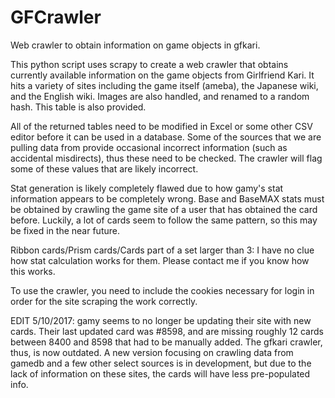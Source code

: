 # GFCrawler
Web crawler to obtain information on game objects in gfkari.

This python script uses scrapy to create a web crawler that obtains currently available information on the game objects from Girlfriend Kari. It hits a variety of sites including the game itself (ameba), the Japanese wiki, and the English wiki. Images are also handled, and renamed to a random hash. This table is also provided.

All of the returned tables need to be modified in Excel or some other CSV editor before it can be used in a database. Some of the sources that we are pulling data from provide occasional incorrect information (such as accidental misdirects), thus these need to be checked. The crawler will flag some of these values that are likely incorrect.

Stat generation is likely completely flawed due to how gamy's stat information appears to be completely wrong. Base and BaseMAX stats must be obtained by crawling the game site of a user that has obtained the card before. Luckily, a lot of cards seem to follow the same pattern, so this may be fixed in the near future.

Ribbon cards/Prism cards/Cards part of a set larger than 3: I have no clue how stat calculation works for them. Please contact me if you know how this works. 

To use the crawler, you need to include the cookies necessary for login in order for the site scraping the work correctly.

EDIT 5/10/2017: gamy seems to no longer be updating their site with new cards. Their last updated card was #8598, and are missing roughly 12 cards between 8400 and 8598 that had to be manually added. The gfkari crawler, thus, is now outdated. A new version focusing on crawling data from gamedb and a few other select sources is in development, but due to the lack of information on these sites, the cards will have less pre-populated info.
